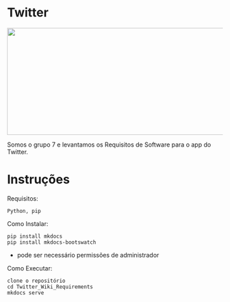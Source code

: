 # Twitter
<p align="center">
  <img width="700" height="250" src="https://github.com/Requisitos-de-Software/2019.2-Twitter/blob/master/twitter_docs/images/twitter.jpg">
</p>
Somos o grupo 7 e levantamos os Requisitos de Software para o app do Twitter.

# Instruções

Requisitos:
```
Python, pip
```
Como Instalar:
```
pip install mkdocs
pip install mkdocs-bootswatch
```
* pode ser necessário permissões de administrador

Como Executar:
```
clone o repositório
cd Twitter_Wiki_Requirements
mkdocs serve
```
